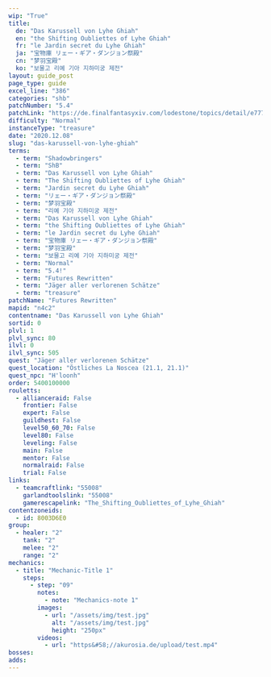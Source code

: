 ```yaml
---
wip: "True"
title:
  de: "Das Karussell von Lyhe Ghiah"
  en: "the Shifting Oubliettes of Lyhe Ghiah"
  fr: "le Jardin secret du Lyhe Ghiah"
  ja: "宝物庫 リェー・ギア・ダンジョン祭殿"
  cn: "梦羽宝殿"
  ko: "보물고 리예 기아 지하미궁 제전"
layout: guide_post
page_type: guide
excel_line: "386"
categories: "shb"
patchNumber: "5.4"
patchLink: "https://de.finalfantasyxiv.com/lodestone/topics/detail/e77718d47f1ff2e0618007798dfbc841df16270e"
difficulty: "Normal"
instanceType: "treasure"
date: "2020.12.08"
slug: "das-karussell-von-lyhe-ghiah"
terms:
  - term: "Shadowbringers"
  - term: "ShB"
  - term: "Das Karussell von Lyhe Ghiah"
  - term: "The Shifting Oubliettes of Lyhe Ghiah"
  - term: "Jardin secret du Lyhe Ghiah"
  - term: "リェー・ギア・ダンジョン祭殿"
  - term: "梦羽宝殿"
  - term: "리예 기아 지하미궁 제전"
  - term: "Das Karussell von Lyhe Ghiah"
  - term: "the Shifting Oubliettes of Lyhe Ghiah"
  - term: "le Jardin secret du Lyhe Ghiah"
  - term: "宝物庫 リェー・ギア・ダンジョン祭殿"
  - term: "梦羽宝殿"
  - term: "보물고 리예 기아 지하미궁 제전"
  - term: "Normal"
  - term: "5.4!"
  - term: "Futures Rewritten"
  - term: "Jäger aller verlorenen Schätze"
  - term: "treasure"
patchName: "Futures Rewritten"
mapid: "n4c2"
contentname: "Das Karussell von Lyhe Ghiah"
sortid: 0
plvl: 1
plvl_sync: 80
ilvl: 0
ilvl_sync: 505
quest: "Jäger aller verlorenen Schätze"
quest_location: "Östliches La Noscea (21.1, 21.1)"
quest_npc: "H'loonh"
order: 5400100000
rouletts:
  - allianceraid: False
    frontier: False
    expert: False
    guildhest: False
    level50_60_70: False
    level80: False
    leveling: False
    main: False
    mentor: False
    normalraid: False
    trial: False
links:
  - teamcraftlink: "55008"
    garlandtoolslink: "55008"
    gamerescapelink: "The_Shifting_Oubliettes_of_Lyhe_Ghiah"
contentzoneids:
  - id: 8003D6E0
group:
  - healer: "2"
    tank: "2"
    melee: "2"
    range: "2"
mechanics:
  - title: "Mechanic-Title 1"
    steps:
      - step: "09"
        notes:
          - note: "Mechanics-note 1"
        images:
          - url: "/assets/img/test.jpg"
            alt: "/assets/img/test.jpg"
            height: "250px"
        videos:
          - url: "https&#58;//akurosia.de/upload/test.mp4"
bosses:
adds:
---
```

